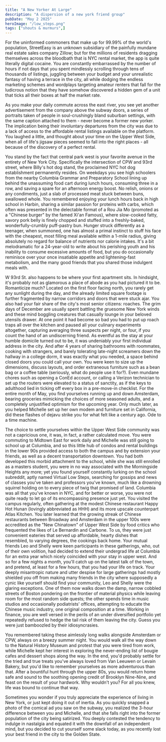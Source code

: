 ```yaml
---
title: "A New Yorker At Large"
description: "A dispersion of a new york friend group"
pubDate: "May 2 2025"
heroImage: "/low_steps.png"
tags: ["shouts & murmurs",]
---
```

For the uninformed commoners that make up for 99.99% of the world's population, StreetEasy is an unknown subsidiary of the painfully mundane real estate sales company Zillow; but for the millions of residents dragging themselves across the bloodbath that is NYC rental market, the app is quite literally digital cocaine. You are constantly embarrassed by the number of hours if not days that you spent mindlessly scrolling through tens of thousands of listings, juggling between your budget and your unrealistic fantasy of having a terrace in the city, all while dodging the endless marketing schemes and wordplays targeting amateur renters that fall for the ludicrous notion that they have somehow discovered a hidden gem of a unit that ticks all their boxes at half the market rate.


As you make your daily commute across the east river, you see yet another advertisement from the company above the subway doors, a series of portraits taken of people in soul-crushingly bland suburban settings, with the same caption attached to them - never become a former new yorker. The implication being their involuntary departures from the city was due to a lack of access to the affordable rental listings available on the platform. You laughed a little, and thought about your time on the Upper West Side, when all of life's jigsaw pieces seemed to fall into the right places - all because of the discovery of a perfect rental.


You stand by the fact that central park west is your favorite avenue in the entirety of New York City. Specifically the intersection of CPW and 93rd street, where Billy's hot dog stand, the proclaimed NYC hot dog establishment permanently resides. On weekdays you see high schoolers from the nearby Columbia Grammar and Preparatory School lining up behind the unassuming food cart during lunch hours, consuming three in a row, and saving a spare for an afternoon energy boost. No relish, onions or any condiments, just a slab of processed meat stuck between buns, swallowed whole. You remembered enjoying your lunch hours back in high school in Harbin, sharing a similar passion for proteins with carbs, which often was presented in the delectable format of a Rou Jia Mo (promoted as a "Chinese burger" by the famed  Xi'an Famous), where slow-cooked fatty, savory pork belly is finely chopped and stuffed into a freshly-baked, wonderfully-crumbly puff-pastry bun. Hunger struck differently as a teenager, when summoned, one has almost a primal instinct to stuff his face with the cheapest, most filling meal available within a 1-mile radius, giving absolutely no regard for balance of nutrients nor calorie intakes. It's a bit melodramatic for a 24-year-old to write about his perishing youth and his inability to consume excessive amounts of food, but you do occasionally reminisce over your once insatiable appetite and lightening-fast metabolism, and the many good friends that you shared those indulgent meals with.


W 93rd St. also happens to be where your first apartment sits. In hindsight, it's probably not as glamorous a place of abode as you had pictured it to be. Romanticize much? Located on the first floor facing north, you rarely get any sunlight during the day, and the already limited square footage is further fragmented by narrow corridors and doors that were stuck ajar. You also had your fair share of the city's most senior citizens: roaches. The grim days of December are usually spent battling the gruesome New York winds and these mind boggling creatures that casually lounge in your beloved utensils drawer. At one point it had become so bad you had to put up roach traps all over the kitchen and paused all your culinary experiments altogether, capturing averaging three suspects per night, or four, if you count the hand of an undiscerning friend. As eventful as the stay at your humble domicile turned out to be, it was undeniably your first individual address in the city. And after 4 years of sharing bathrooms with roommates, cooking with strangers, and barely tolerating late-night screamers down the hallway in a college dorm, it was exactly what you needed, a space behind closed doors you could call your own. You were keen to size up the dimensions, discuss layouts, and order extraneous furniture such as a bean bag or a coffee table (seriously, what do people use it for?). Even mundane chores such as opening a ConEd account, or calling a Verizon technician to set up the routers were elevated to a status of sanctity, as if the keys to adulthood lied in ticking off every box in a pre-move-in checklist. For the entire month of May, you find yourselves running up and down Amsterdam, bearing groceries mimicking the choices of more seasoned adults, and a completely unjustified optimism for the upcoming year. Only much later, as you helped Michelle set up her own modem and furniture set in California, did these flashes of dejavu strike you for what felt like a century ago. Ode to a time machine.


The choice to settle yourselves within the Upper West Side community was not a capricious one, it was, in fact, a rather calculated move. You were commuting to Midtown East for work daily and Michelle was still going to school up at Columbia, and so this little hub of condos and rental buildings in the lower 90s provided access to both the campus and by extension your friends, as well as a decent transportation downtown. You had both developed this morbid attachment to the school, while she was still enrolled as a masters student, you were in no way associated with the Morningside Heights any more; yet you found yourself constantly lurking on the school subreddit, aptly named Virtual Low Steps, searching for gossips and news of classes you've taken and professors you've known, much like a drowning squirrel holding on to every piece of twig that promised of land. Columbia was all that you've known in NYC, and for better or worse, you were not quite ready to let go of its encompassing presence just yet. You visited the campus regularly, often gathering at the modest Chinese restaurant Happy Hot Hunan (lovingly abbreviated as HHH) and its more upscale counterpart Atlas Kitchen. You later learned that the growing streak of Chinese restaurants between Broadway and Amsterdam in the upper 100s were accredited as the "New Chinatown" of Upper West Side by food critics who frequented the likes of Le Bernardin and Carbone. To us, they were just convenient eateries that served up affordable, hearty dishes that resembled, to varying degrees, the cookings back home. Your mutual friends Leo and Shelly were keen participants in these gatherings, who, out of their own volition, had decided to extend their undergrad life at Columbia for an extra year which nicely coincided with your stay in upper west. And so for a few nights a month, you'll catch up on the latest talk of the town, and pretend, at least for a few hours, that you had your life on track. Your deeply misantropic nature and utter despise for large gatherings had mostly shielded you off from making many friends in the city where supposedly a cynic like yourself should find your community, Leo and Shelly were the glaring exceptions. One of them now walks down the damp, narrow cobbled streets of Boston pondering on the frontier of material physics while leaving room for the most random side quests; the other spends time in music studios and occasionally podiatrists' offices, attempting to educate the Chinese music industry, one original composition at a time. Working in finance, you are well versed in the perils of an under diversified portfolio yet repeatedly refused to hedge the tail risk of them leaving the city. Guess you were just bamboozled by their idiosyncrasies.


You remembered taking these aimlessly long walks alongside Amsterdam or CPW, always on a breezy summer night. You would walk all the way down to the Natural History Museum and protest that you were tired from work, while Michelle kept her interest in exploring the never-ending list of bougie cafes and dessert shops along the way. In the end, you'd probably settle for the tried and true treats you've always loved from Van Leeuwen or Levain Bakery, but you'd like to remember yourselves as more adventurous than that. After a bountiful hunt through the upper 80s, you would return home safe and sound to the soothing opening credit of Brooklyn Nine-Nine, and feast on the result of your hardwork. Why wouldn't you? For all you knew, life was bound to continue that way.


Sometimes you wonder if you truly appreciate the experience of living in New York, or just kept doing it out of inertia. As you quickly snapped a photo of the comical ad you saw on the subway, you realized the 3-hour difference between you and Michelle, and that she falls right into the former population of the city being satirized. You deeply contested the tendency to indulge in nastalgia and equated it with the downfall of an independent mind, but you decided to cut yourself some slack today, as you recently lost your best friend in the city to the Golden State.